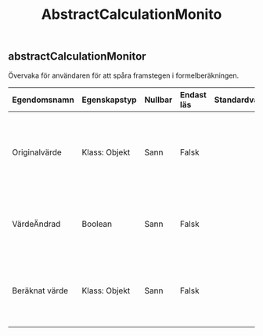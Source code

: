 ﻿---
title: AbstractCalculationMonito
second_title: Aspose.Cells Cloud Documen
type: docs
url: /sv/specification/model/abstractcalculationmonitor/
description: "Aspose.Cells Molnmodellspecifikation: AbstractCalculationMonitor. Hantera enkelt Excel och andra kalkylarksdokument med funktioner som att öppna, generera, redigera, dela, slå samman, jämföra och konvertera"
weight: 50
---
## **abstractCalculationMonitor**

 Övervaka för användaren för att spåra framstegen i formelberäkningen.

| Egendomsnamn| Egenskapstyp| Nullbar| Endast läs| Standardvärde| Beskrivning|
|:- |:- |:- |:- |:- |:- |
| Originalvärde| Klass: Objekt| Sann| Falsk|| Hämtar det gamla värdet för den beräknade cellen. Bör endast användas i och .|
| VärdeÄndrad| Boolean| Sann| Falsk|| Om cellens värde har ändrats efter beräkningen. Bör endast användas i .|
|Beräknat värde| Klass: Objekt| Sann| Falsk|| Hämtar det nyligen beräknade värdet av cellen. Bör endast användas i .|

